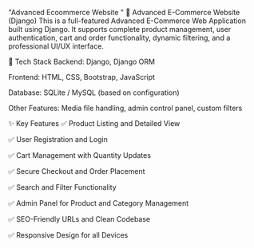 "Advanced Ecoommerce Website "
🛒 Advanced E-Commerce Website (Django)
This is a full-featured Advanced E-Commerce Web Application built using Django. It supports complete product management, user authentication, cart and order functionality, dynamic filtering, and a professional UI/UX interface.

🔧 Tech Stack
Backend: Django, Django ORM

Frontend: HTML, CSS, Bootstrap, JavaScript

Database: SQLite / MySQL (based on configuration)

Other Features: Media file handling, admin control panel, custom filters

✨ Key Features
✅ Product Listing and Detailed View

✅ User Registration and Login

✅ Cart Management with Quantity Updates

✅ Secure Checkout and Order Placement

✅ Search and Filter Functionality

✅ Admin Panel for Product and Category Management

✅ SEO-Friendly URLs and Clean Codebase

✅ Responsive Design for all Devices
